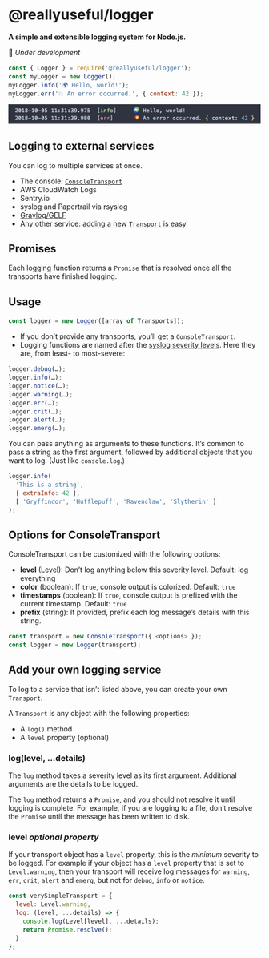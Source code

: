 # @reallyuseful/logger

**A simple and extensible logging system for Node.js.**

👷 _Under development_

```javascript
const { Logger } = require('@reallyuseful/logger');
const myLogger = new Logger();
myLogger.info('🌍 Hello, world!');
myLogger.err('💥 An error occurred.', { context: 42 });
```

![Screenshot](/screenshot.png)

## Logging to external services

You can log to multiple services at once.

- The console: [`ConsoleTransport`](#options-for-consoletransport)
- AWS CloudWatch Logs
- Sentry.io
- syslog and Papertrail via rsyslog
- [Graylog/GELF](https://github.com/really-useful/logger-transport-gelf)
- Any other service: [adding a new `Transport` is easy](#add-your-own-logging-service)

## Promises

Each logging function returns a `Promise` that is resolved once all the transports have finished logging.

## Usage

```javascript
const logger = new Logger([array of Transports]);
```

- If you don’t provide any transports, you’ll get a `ConsoleTransport`.
- Logging functions are named after the [syslog severity levels](https://en.wikipedia.org/wiki/Syslog#Severity_level). Here they are, from least- to most-severe:

```javascript
logger.debug(…);
logger.info(…);
logger.notice(…);
logger.warning(…);
logger.err(…);
logger.crit(…);
logger.alert(…);
logger.emerg(…);
```

You can pass anything as arguments to these functions. It’s common to pass a string as the first argument, followed by additional objects that you want to log. (Just like `console.log`.)

<!-- prettier-ignore -->
```javascript
logger.info(
  'This is a string',
  { extraInfo: 42 },
  [ 'Gryffindor', 'Hufflepuff', 'Ravenclaw', 'Slytherin' ]
);
```

## Options for ConsoleTransport

ConsoleTransport can be customized with the following options:

- **level** (Level): Don’t log anything below this severity level. Default: log everything
- **color** (boolean): If `true`, console output is colorized. Default: `true`
- **timestamps** (boolean): If `true`, console output is prefixed with the current timestamp. Default: `true`
- **prefix** (string): If provided, prefix each log message’s details with this string.

```javascript
const transport = new ConsoleTransport({ <options> });
const logger = new Logger(transport);
```

## Add your own logging service

To log to a service that isn’t listed above, you can create your own `Transport`.

A `Transport` is any object with the following properties:

- A `log()` method
- A `level` property (optional)

### log(level, ...details)

The `log` method takes a severity level as its first argument. Additional arguments are the details to be logged.

The `log` method returns a `Promise`, and you should not resolve it until logging is complete. For example, if you are logging to a file, don’t resolve the `Promise` until the message has been written to disk.

### level _optional property_

If your transport object has a `level` property, this is the _minimum_ severity to be logged. For example if your object has a `level` property that is set to `Level.warning`, then your transport will receive log messages for `warning`, `err`, `crit`, `alert` and `emerg`, but not for `debug`, `info` or `notice`.

```javascript
const verySimpleTransport = {
  level: Level.warning,
  log: (level, ...details) => {
    console.log(Level[level], ...details);
    return Promise.resolve();
  }
};
```
